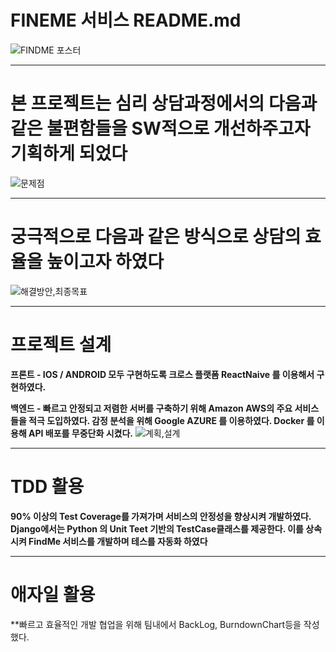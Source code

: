# FINEME 서비스 README.md
![FINDME 포스터](https://user-images.githubusercontent.com/49577850/102770389-695a2380-43c7-11eb-98f6-cf81f62cd576.png)








---

# 본 프로젝트는 심리 상담과정에서의 다음과 같은 불편함들을 SW적으로 개선하주고자 기획하게 되었다
![문제점](https://user-images.githubusercontent.com/49577850/102770538-acb49200-43c7-11eb-8ea9-e8b085c0f4bf.png)






---

# 궁극적으로 다음과 같은 방식으로 상담의 효율을 높이고자 하였다
![해결방안,최종목표](https://user-images.githubusercontent.com/49577850/102770804-17fe6400-43c8-11eb-83af-68dadfebadd9.png)





---
# 프로젝트 설계 
  **프론트 - IOS / ANDROID 모두 구현하도록 크로스 플랫폼 ReactNaive 를 이용해서 구현하였다.**
  
   
  **백엔드 - 빠르고 안정되고 저렴한 서버를 구축하기 위해 Amazon AWS의 주요 서비스들을 적극 도입하였다. 감정 분석을 위해 Google AZURE 를 이용하였다. Docker 를 이용해 API 배포를 무중단화 시켰다.**
![계획,설계](https://user-images.githubusercontent.com/49577850/102771212-e0dc8280-43c8-11eb-9f21-f5faa62cd1c6.png)






---
# TDD 활용
  **90% 이상의 Test Coverage를 가져가며 서비스의 안정성을 향상시켜 개발하였다.
 Django에서는 Python 의 Unit Teet 기반의 TestCase클래스를 제공한다. 이를 상속시켜 FindMe 서비스를 개발하며 테스를 자동화 하였다**
 

---
# 애자일 활용
  **빠르고 효율적인 개발 협업을 위해 팀내에서 BackLog, BurndownChart등을 작성했다.
 
